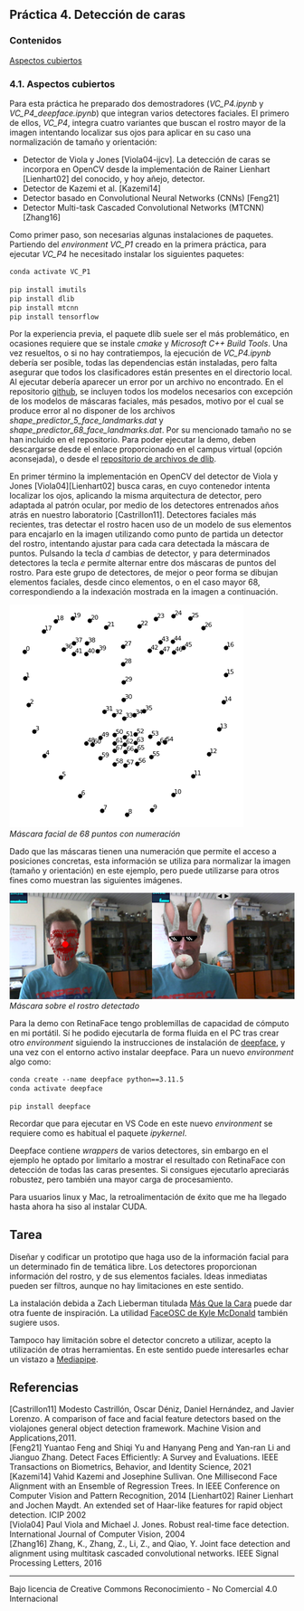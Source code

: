 ## Práctica 4. Detección de caras

### Contenidos

[Aspectos cubiertos](#41-aspectos-cubiertos)

### 4.1. Aspectos cubiertos

Para esta práctica he preparado dos demostradores (*VC_P4.ipynb* y *VC_P4_deepface.ipynb*) que integran varios detectores faciales.
El primero de ellos, *VC_P4*, integra cuatro variantes que buscan el rostro mayor de la imagen intentando localizar sus ojos para aplicar en su caso una normalización de tamaño y orientación:

- Detector de Viola y Jones [Viola04-ijcv]. La detección de caras se incorpora en OpenCV desde la implementación de Rainer Lienhart [Lienhart02] del conocido, y hoy añejo, detector.
- Detector de Kazemi et al. [Kazemi14]
- Detector basado en Convolutional Neural Networks (CNNs) [Feng21]
- Detector Multi-task Cascaded Convolutional Networks (MTCNN) [Zhang16]

Como primer paso, son necesarias algunas instalaciones de paquetes. Partiendo del *environment* *VC_P1* creado en la primera práctica, para ejecutar *VC_P4* he necesitado instalar los siguientes paquetes:

```
conda activate VC_P1

pip install imutils
pip install dlib
pip install mtcnn
pip install tensorflow
```

Por la experiencia previa, el paquete dlib suele ser el más problemático, en ocasiones requiere que se instale *cmake* y
*Microsoft C++ Build Tools*. Una vez resueltos, o si no hay contratiempos, la ejecución de *VC_P4.ipynb* debería ser posible, todas las dependencias están instaladas, pero falta asegurar que todos los clasificadores están presentes en el directorio local. Al ejecutar debería aparecer un error por un archivo no encontrado. En el repositorio [github](https://github.com/otsedom/otsedom.github.io/blob/main/VC/README.md), se incluyen todos los modelos necesarios con excepción de los modelos de máscaras faciales, más pesados, motivo por el cual se produce error al no disponer de los archivos *shape_predictor_5_face_landmarks.dat* y *shape_predictor_68_face_landmarks.dat*. Por su mencionado tamaño no se han incluido en el repositorio. Para poder ejecutar la demo, deben descargarse desde el enlace proporcionado en el campus virtual (opción aconsejada), o
desde el [repositorio de archivos de dlib](http://dlib.net/files/).

En primer término la implementación en OpenCV del detector de Viola y Jones [Viola04][Lienhart02] busca caras, en cuyo contenedor intenta localizar los ojos, aplicando la misma arquitectura de detector, pero adaptada al patrón ocular, por medio de los detectores entrenados años atrás en nuestro laboratorio [Castrillon11].
Detectores faciales más recientes, tras detectar el rostro hacen uso de un modelo de sus elementos para encajarlo en la imagen utilizando como punto de partida un detector del rostro, intentando ajustar para cada cara detectada la máscara de puntos.
Pulsando la tecla *d* cambias de detector, y para determinados detectores la tecla *e* permite alternar entre dos máscaras de puntos del rostro. Para este grupo de detectores, de mejor o peor forma se dibujan elementos faciales, desde cinco elementos, o en el caso mayor 68, correspondiendo a la indexación mostrada en la imagen a continuación.

![Careto](images/landmarks.png)  
*Máscara facial de 68 puntos con numeración*

Dado que las máscaras tienen una numeración que permite el acceso a posiciones concretas, esta información se utiliza para normalizar la imagen (tamaño y orientación) en este ejemplo, pero puede utilizarse para otros fines como muestran las siguientes imágenes.

![Careto](images/facemask2.png)  
*Máscara sobre el rostro detectado*


Para la demo con RetinaFace tengo problemillas de capacidad de cómputo en mi portátil. Sí he podido ejecutarla de forma fluida en el PC tras crear otro *environment* siguiendo la instrucciones de instalación de [deepface](https://github.com/serengil/deepface), y una vez con el entorno activo instalar deepface. Para un nuevo *environment* algo como:

```
conda create --name deepface python==3.11.5
conda activate deepface

pip install deepface
```


Recordar que para ejecutar en VS Code en este nuevo *environment* se requiere como es habitual el paquete *ipykernel*.

Deepface contiene *wrappers* de varios detectores, sin embargo en el ejemplo he optado por limitarlo a mostrar el resultado con RetinaFace con detección de todas las caras presentes. Si consigues ejecutarlo apreciarás robustez, pero también una mayor carga de procesamiento.

Para usuarios linux y Mac, la retroalimentación de éxito que me ha llegado hasta ahora ha siso al instalar CUDA. <!--Algunos compañeros también necesitaron instalar tensorflow en Windows.-->

## Tarea

Diseñar y codificar un prototipo que haga uso de la información facial para un determinado fin de temática libre. Los detectores proporcionan información del rostro, y de sus elementos faciales. Ideas inmediatas pueden ser filtros, aunque no hay limitaciones en este sentido.

La instalación debida a Zach Lieberman titulada [Más Que la Cara](https://zachlieberman.medium.com/más-que-la-cara-overview-48331a0202c0) puede dar otra fuente de inspiración. La utilidad [FaceOSC de Kyle McDonald](https://vimeo.com/26098366) también sugiere usos.

Tampoco hay limitación sobre el detector concreto a utilizar, acepto la utilización de otras herramientas. En este sentido puede interesarles echar un vistazo a [Mediapipe](https://google.github.io/mediapipe/).


## Referencias

[Castrillon11] Modesto Castrillón, Oscar Déniz, Daniel Hernández, and Javier Lorenzo. A comparison of face  and facial feature detectors based on the violajones general object detection framework. Machine Vision and Applications,2011.  
[Feng21] Yuantao Feng and Shiqi Yu and Hanyang Peng and Yan-ran Li and Jianguo Zhang. Detect Faces Efficiently: A Survey and Evaluations. IEEE Transactions on Biometrics, Behavior, and Identity Science, 2021
[Kazemi14] Vahid Kazemi and Josephine Sullivan. One Millisecond Face Alignment with an Ensemble of Regression Trees. In IEEE Conference on Computer Vision and Pattern Recognition, 2014
[Lienhart02] Rainer Lienhart and Jochen Maydt. An extended set of Haar-like features for rapid object detection. ICIP 2002  
[Viola04] Paul Viola and Michael J. Jones. Robust real-time face detection. International Journal of Computer Vision, 2004  
[Zhang16] Zhang, K., Zhang, Z., Li, Z., and Qiao, Y. Joint face detection and alignment using multitask cascaded convolutional networks. IEEE Signal Processing Letters, 2016


<!---Momentos en trabajo de Nayar sobre Binary images https://cave.cs.columbia.edu/Statics/monographs/Binary%20Images%20FPCV-1-3.pdf -->


***
Bajo licencia de Creative Commons Reconocimiento - No Comercial 4.0 Internacional
